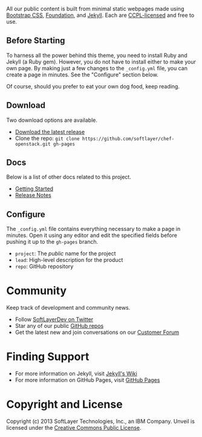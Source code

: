All our public content is built from minimal static webpages made using [Bootstrap CSS](http://getboostrap.com), [Foundation](http://foundation.zurb.com), and [Jekyll](http://jekyllrb.com). Each are [CCPL-licensed](https://github.com/softlayer/chef-openstack/blob/gh-pages/LICENSE) and free to use.

## Before Starting

To harness all the power behind this theme, you need to install Ruby and Jekyll (a Ruby gem). However, you do not have to install either to make your own page. By making just a few changes to the `_config.yml` file, you can create a page in minutes. See the "Configure" section below.

Of course, should you prefer to eat your own dog food, keep reading.

## Download

Two download options are available.

* [Download the latest release](https://github.com/softlayer/chef-openstack/archive/master.zip)
* Clone the repo: `git clone https://github.com/softlayer/chef-openstack.git gh-pages`

## Docs

Below is a list of other docs related to this project.

* [Getting Started](../getting-started)
* [Release Notes](../notes)

## Configure

The `_config.yml` file contains everything necessary to make a page in minutes. Open it using any editor and edit the specified fields before pushing it up to the `gh-pages` branch.

* `project`: The *public* name for the project
* `lead`: High-level description for the product
* `repo`: GitHub repository

# Community

Keep track of development and community news.

* Follow [SoftLayerDev on Twitter](http://twitter.com/softlayerdev)
* Star any of our public [GitHub repos](http://github.com/softlayer)
* Get the latest new and join conversations on our [Customer Forum](http://forums.softlayer.com)

# Finding Support

* For more information on Jekyll, visit [Jekyll's Wiki](https://github.com/mojombo/jekyll/wiki)
* For more information on GitHub Pages, visit [GitHub Pages](http://pages.github.com)

# Copyright and License

Copyright (c) 2013 SoftLayer Technologies, Inc., an IBM Company. Unveil is licensed under the [Creative Commons Public License](https://github.com/softlayer/chef-openstack/blob/gh-pages/LICENSE).